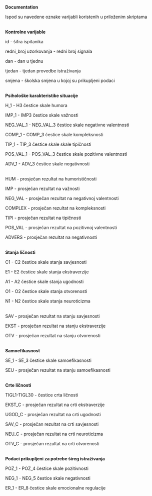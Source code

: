 <br><strong>Documentation</strong><br> 

Ispod su navedene oznake varijabli koristenih u priloženim skriptama 

<p><br><strong>Kontrolne varijable<br></strong><p>

id - šifra ispitanika 

redni_broj uzorkovanja - redni broj signala 

dan - dan u tjednu 

tjedan - tjedan provedbe istraživanja 

smjena - školska smjena u kojoj su prikupljeni podaci


<p><br><strong>Psihološke karakteristike situacije<br></strong><p>

H_1 - H3 čestice skale humora 

IMP_1 - IMP3 čestice skale važnosti 

NEG_VAL_1 - NEG_VAL_3 čestice skale negativne valentnosti 

COMP_1 - COMP_3 čestice skale kompleksnosti 

TIP_1 - TIP_3 čestice skale skale tipičnosti  

POS_VAL_1 - POS_VAL_3 čestice skale pozitivne valentnosti 

ADV_1 - ADV_3 čestice skale negativnosti
  
<p><br>HUM - prosječan rezultat na humorističnosti<br><p>

IMP - prosječan rezultat na važnosti 

NEG_VAL - prosječan rezultat na negativnoj valentnosti 

COMPLEX - prosječan rezultat na kompleksnosti 

TIPI - prosječan rezultat na tipičnosti  

POS_VAL - prosječan rezultat na pozitivnoj valentnosti  

ADVERS - prosječan rezultat na negativnosti 

<p><br><strong>Stanja ličnosti<br></strong><p>  

C1 - C2 čestice skale stanja savjesnosti 

E1 - E2 čestice skale stanja ekstraverzije 

A1 - A2 čestice skale stanja ugodnosti 

O1 - O2 čestice skale stanja otvorenosti  

N1 - N2 čestice skale stanja neuroticizma   

<p><br>SAV - prosječan rezultat na stanju savjesnosti<br><p>    

EKST -  prosječan rezultat na stanju ekstraverzije  

OTV - prosječan rezultat na stanju otvorenosti    

<p><br><strong>Samoefikasnost<br></strong><p>      

SE_1 - SE_3 čestice skale samoefikasnosti 

SEU - prosječan rezultat na stanju samoefikasnosti  

<p><br><strong>Crte ličnosti<br></strong><p>   

TIGL1-TIGL30 - čestice crta ličnosti 

EKST_C - prosječan rezultat na crti ekstraverzije 

UGOD_C - prosječan rezultat na crti ugodnosti 

SAV_C - prosječan rezultat na crti savjesnosti 

NEU_C - prosječan rezultat na crti neuroticizma 

OTV_C - prosječan rezultat na crti otvorenosti 

<p><br><strong>Podaci prikupljeni za potrebe šireg istraživanja<br></strong><p>    

POZ_1 - POZ_4 čestice skale pozitivnosti 

NEG_1 - NEG_5 čestice skale negativnosti 

ER_1 - ER_8 čestice skale emocionalne regulacije 



